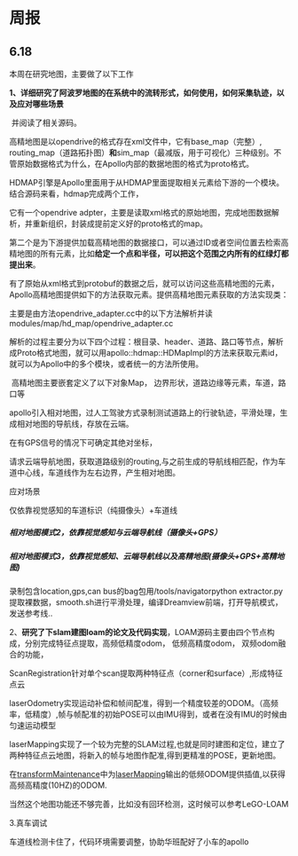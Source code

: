# 周报

## 6.18

本周在研究地图，主要做了以下工作

**1、详细研究了阿波罗地图的在系统中的流转形式，如何使用，如何采集轨迹，以及应对哪些场景**

​       并阅读了相关源码。

高精地图是以opendrive的格式存在xml文件中，它有base_map（完整）, routing_map（道路拓扑图）**和**sim_map（最减版，用于可视化）三种级别。不管原始数据格式为什么，在Apollo内部的数据地图的格式为proto格式。

HDMAP引擎是Apollo里面用于从HDMAP里面提取相关元素给下游的一个模块。结合源码来看，hdmap完成两个工作，

它有一个opendrive adpter，主要是读取xml格式的原始地图，完成地图数据解析，并重新组织，封装成提前定义好的proto格式的map。

第二个是为下游提供加载高精地图的数据接口，可以通过ID或者空间位置去检索高精地图的所有元素，比如**给定一个点和半径，可以把这个范围之内所有的红绿灯都提出来**。











有了原始从xml格式到protobuf的数据之后，就可以访问这些高精地图的元素，Apollo高精地图提供如下的方法获取元素。提供高精地图元素获取的方法实现类：



​	主要是由方法opendrive_adapter.cc中的以下方法解析并读modules/map/hd_map/opendrive_adapter.cc

解析的过程主要分为以下四个过程：根目录、header、道路、路口等节点，解析成Proto格式地图，就可以用apollo::hdmap::HDMapImpl的方法来获取元素id，就可以为Apollo中的多个模块，或者统一的方法所使用。

​	高精地图主要嵌套定义了以下对象Map， 边界形状，道路边缘等元素，车道，路口等

   apollo引入相对地图，过人工驾驶方式录制测试道路上的行驶轨迹，平滑处理，生成相对地图的导航线，存放在云端。

在有GPS信号的情况下可确定其绝对坐标，

请求云端导航地图，获取道路级别的routing,与之前生成的导航线相匹配，作为车道中心线，车道线作为左右边界，产生相对地图。

应对场景

仅依靠视觉感知的车道标识（纯摄像头）+车道线

##### 相对地图模式2，依靠视觉感知与云端导航线（摄像头+GPS）

##### 相对地图模式3，依靠视觉感知、云端导航线以及高精地图(摄像头+GPS+高精地图)



录制包含location,gps,can bus的bag包用/tools/navigatorpython extractor.py提取裸数据，smooth.sh进行平滑处理，编译Dreamview前端，打开导航模式，发送参考线..



2、**研究了下slam建图loam的论文及代码实现**，LOAM源码主要由四个节点构成，分别完成特征点提取，高频低精度odom， 低频高精度odom， 双频odom融合的功能，

ScanRegistration针对单个scan提取两种特征点（corner和surface）,形成特征点云

laserOdometry实现运动补偿和帧间配准，得到一个精度较差的ODOM。（高频率，低精度）,帧与帧配准的初始POSE可以由IMU得到，或者在没有IMU的时候由匀速运动模型

laserMapping实现了一个较为完整的SLAM过程,也就是同时建图和定位，建立了两种特征点云地图，将新入的帧与地图作配准,得到更精准的POSE，更新地图。

在[transformMaintenance](https://link.zhihu.com/?target=https%3A//github.com/daobilige-su/loam_velodyne/blob/master/src/transformMaintenance.cpp%22%20%5Co%20%22transformMaintenance.cpp)中为[laserMapping](https://link.zhihu.com/?target=https%3A//github.com/daobilige-su/loam_velodyne/blob/master/src/laserMapping.cpp%22%20%5Co%20%22laserMapping.cpp)输出的低频ODOM提供插值,以获得高频高精度(10HZ)的ODOM.

当然这个地图功能还不够完善，比如没有回环检测，这时候可以参考LeGO-LOAM



3.真车调试

车道线检测卡住了，代码环境需要调整，协助华班配好了小车的apollo

